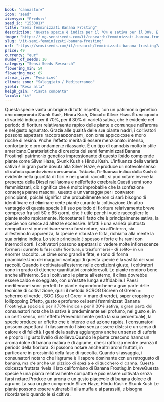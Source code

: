 ```yaml
---
book: "cannastore"
icon: "seed"
itemtype: "Product"
seed_id: "1530013"
title: "Semi femminizzati Banana Frosting"
description: "Questa specie è indica per il 70% e sativa per il 30%. È una pianta compatta, con un periodo di fioritura rapido. Aspettatevi un effetto rilassante-euforico."
image: "https://img.sensiseeds.com/it/research/femminizzati-banana-frosting-image.png"
slug: "/it-semi-femminizzati-banana-frosting"
url: "https://sensiseeds.com/it/research/femminizzati-banana-frosting?a_aid=cannastore"
price: 49
currency: "eur"
number_of_seeds: 10
category: "Sensi Seeds Research"
flowering_min: 50
flowering_max: 65
strain_type: "Feminized"
climate_zone: "Soleggiato / Mediterraneo"
yield: "Resa alta"
heigh_gain: "Pianta compatta"
locale: "it"
---
```

Questa specie vanta un’origine di tutto rispetto, con un patrimonio genetico che comprende Skunk Kush, Hindu Kush, Diesel e Silver Haze. È una specie di varietà indica per il 70%, per il 30% di varietà sativa, che è evidente nel periodo di fioritura relativamente rapido delle piante e comunque nell’aroma e nel gusto agrumato. Grazie alle qualità delle sue piante madri, i coltivatori possono aspettarsi raccolti abbondanti, con cime appiccicose e molto ricche di resina. Anche l’effetto merita di essere menzionato: intenso, confortante e profondamente rilassante. È un tipo di cannabis molto in stile americano.Caratteristiche di crescita dei semi femminizzati Banana FrostingIl patrimonio genetico impressionante di questo ibrido comprende piante come Silver Haze, Skunk Kush e Hindu Kush. L’influenza della varietà sativa è in gran parte dovuta alla Silver Haze, e produce un notevole senso di euforia quando viene consumata. Tuttavia, l’influenza indica della Kush è evidente nella quantità di fiori e nei grandi raccolti, si può notare invece la presenza della Diesel nell’aroma e nell’effetto cerebrale.Questi semi sono femminizzati, ciò significa che è molto improbabile che la confezione contenga piante maschili. Questo è un vantaggio per i coltivatori principianti, poiché significa che probabilmente non ci sarà bisogno di identificare ed eliminare certe piante durante la coltivazione.Un altro vantaggio di questa specie è il suo periodo di fioritura relativamente breve compreso fra soli 50 e 65 giorni, che è utile per chi vuole raccogliere le piante molto rapidamente. Nonostante il fatto che è principalmente sativa, la specie non cresce ad altezze eccessive. Infatti è una varietà piuttosto compatta e si può coltivare senza farsi notare, sia all’interno, sia all’esterno.In apparenza, la specie è robusta e folta, richiama alla mente la sua origine indica. Lo stelo principale è spesso e forte e ha rami con internodi corti. I coltivatori possono aspettarsi di vedere molte infiorescenze formarsi durante le fasi della fioritura, e trasformarsi - di solito- in un enorme raccolto. Le cime sono grandi e fitte, e sono di forma piramidale.Uno dei maggiori vantaggi di questa specie è la vastità dei suoi raccolti. Quando è coltivata all’esterno nelle condizioni giuste, i coltivatori sono in grado di ottenere quantitativi considerevoli. Le piante rendono bene anche all’interno. Se si coltivano le piante all’esterno, il clima dovrebbe essere caldo e soleggiato, con un’estate lunga e affidabile. I Paesi mediterranei sono perfetti.Le piante rispondono bene a gran parte delle tecniche di coltivazione, quali il metodo SCROG (Screen of Green = schermo di verde), SOG (Sea of Green = mare di verde), super cropping e lollipopping.Effetto, gusto e profumo dei semi femminizzati Banana FrostingLa specie è per il 70% indica e per il 30% sativa, e gran parte dei consumatori nota che la sativa è predominante nel profumo, nel gusto e, in un certo senso, nell’ effetto.Prevedibilmente (vista la sua percentuale), la specie produce un effetto che è intenso e ad azione rapida. I consumatori possono aspettarsi il rilassamento fisico senza essere distesi e un senso di calore e di felicità. I geni della sativa aggiungono anche un senso di euforia e proprio il giusto livello di sollievo.Quando le piante crescono hanno un aroma dolce di banana matura e di agrume, che si rafforza mentre avanza il periodo della fioritura. Si possono notare anche altri aromi fruttati, in particolare in prossimità della fase di raccolta. Quando si assaggia, i consumatori notano che l’agrume è il sapore dominante con un retrogusto di banana, ma c’è anche un pizzico di spezia e di zucchero di canna. Questa dolcezza fruttata rivela il lato californiano di Banana Frosting.In breveQuesta specie è una pianta relativamente compatta e può essere coltivata senza farsi notare.Produce un aroma e un gusto piacevole di banana dolce e di agrume.La sua origine comprende Silver Haze, Hindu Kush e Skunk Kush.Le piante possono essere vulnerabili alla muffa e ai parassiti, e bisogna ricordarselo quando le si coltiva.
